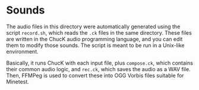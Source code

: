 # Sounds

The audio files in this directory were automatically generated using the script
`record.sh`, which reads the `.ck` files in the same directory. These files are
written in the ChucK audio programming language, and you can edit them to modify
those sounds. The script is meant to be run in a Unix-like environment.

Basically, it runs ChucK with each input file, plus `compose.ck`, which contains
their common audio logic, and `rec.ck`, which saves the audio as a WAV file.
Then, FFMPeg is used to convert these into OGG Vorbis files suitable for
Minetest.
